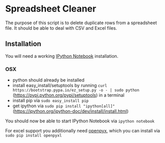 # Spreadsheet Cleaner

The purpose of this script is to delete duplicate rows from a spreadsheet file. It should be able to deal with CSV and Excel files.

## Installation
You will need a working [IPython Notebook](http://ipython.org/notebook.html) installation.

### OSX
* python should already be installed
* install easy_install/setuptools by running ```curl https://bootstrap.pypa.io/ez_setup.py -o - | sudo python``` (https://pypi.python.org/pypi/setuptools) in a terminal
* install pip via ```sudo easy_install pip```
* get ipython via ```sudo pip install "ipython[all]"``` (https://ipython.org/ipython-doc/dev/install/install.html)

You should now be able to start IPython Notebook via ```ipython notebook```

For excel support you additionally need [openpyx](http://openpyxl.readthedocs.org/en/latest/index.html), which you can install via ```sudo pip install openpyxl```
